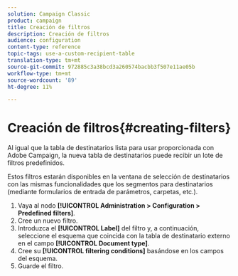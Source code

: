 ```yaml
---
solution: Campaign Classic
product: campaign
title: Creación de filtros
description: Creación de filtros
audience: configuration
content-type: reference
topic-tags: use-a-custom-recipient-table
translation-type: tm+mt
source-git-commit: 972885c3a38bcd3a260574bacbb3f507e11ae05b
workflow-type: tm+mt
source-wordcount: '89'
ht-degree: 11%

---
```



# Creación de filtros{#creating-filters}

Al igual que la tabla de destinatarios lista para usar proporcionada con Adobe Campaign, la nueva tabla de destinatarios puede recibir un lote de filtros predefinidos.

Estos filtros estarán disponibles en la ventana de selección de destinatarios con las mismas funcionalidades que los segmentos para destinatarios (mediante formularios de entrada de parámetros, carpetas, etc.).

1. Vaya al nodo **[!UICONTROL Administration > Configuration > Predefined filters]**.
1. Cree un nuevo filtro.
1. Introduzca el **[!UICONTROL Label]** del filtro y, a continuación, seleccione el esquema que coincida con la tabla de destinatario externo en el campo **[!UICONTROL Document type]**.
1. Cree su **[!UICONTROL filtering conditions]** basándose en los campos del esquema.
1. Guarde el filtro.

